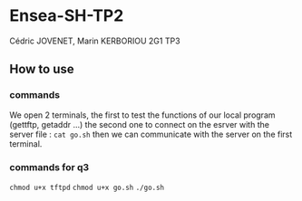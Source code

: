 # Ensea-SH-TP2

Cédric JOVENET, Marin KERBORIOU
2G1 TP3

## How to use

### commands

We open 2 terminals, the first to test the functions of our local program (gettftp, getaddr ...)
the second one to connect on the esrver with the server file : `cat go.sh`
then we can communicate with the server on the first terminal.


### commands for q3 
`chmod u+x tftpd`
`chmod u+x go.sh`
`./go.sh`
